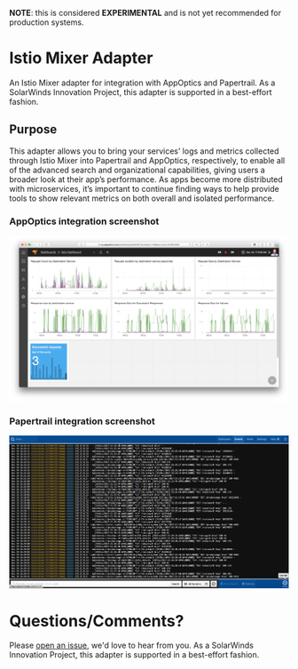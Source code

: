 **NOTE**: this is considered **EXPERIMENTAL** and is not yet recommended for production systems.

# Istio Mixer Adapter
An Istio Mixer adapter for integration with AppOptics and Papertrail. As a SolarWinds Innovation Project, this adapter is supported in a best-effort fashion.

## Purpose
This adapter allows you to bring your services’ logs and metrics collected through Istio Mixer into Papertrail and AppOptics, respectively, to enable all of the advanced search and organizational capabilities, giving users a broader look at their app’s performance. As apps become more distributed with microservices, it’s important to continue finding ways to help provide tools to show relevant metrics on both overall and isolated performance.

### AppOptics integration screenshot
![AppOptics integration screenshot](docs/istio-appoptics.png)

### Papertrail integration screenshot
![Papertrail integration screenshot](docs/istio-papertrail.png)

# Questions/Comments?
Please [open an issue](https://github.com/solarwinds/istio-adapter/issues/new), we'd love to hear from you. As a SolarWinds Innovation Project, this adapter is supported in a best-effort fashion.
